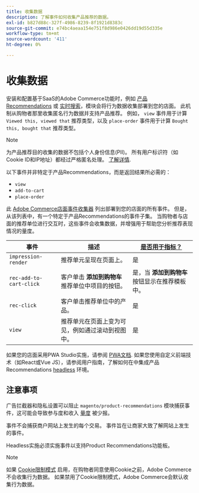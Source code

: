 ```yaml
---
title: 收集数据
description: 了解事件如何收集产品推荐的数据。
exl-id: b827d88c-327f-4986-8239-8f1921d8383c
source-git-commit: e74bc4aeaa154e751f8d986e0426dd19d55d335e
workflow-type: tm+mt
source-wordcount: '411'
ht-degree: 0%

---
```


# 收集数据

安装和配置基于SaaS的Adobe Commerce功能时，例如 [产品Recommendations](install-configure.md) 或 [实时搜索](https://experienceleague.adobe.com/docs/commerce-merchant-services/live-search/onboard/install.html)，模块会将行为数据收集部署到您的店面。 此机制从购物者那里收集匿名行为数据并支持产品推荐。 例如， `view` 事件用于计算 `Viewed this, viewed that` 推荐类型，以及 `place-order` 事件用于计算 `Bought this, bought that` 推荐类型。

>[!NOTE]
>
>为产品推荐目的收集的数据不包括个人身份信息(PII)。 所有用户标识符（如Cookie ID和IP地址）都经过严格匿名处理。 [了解详情](https://www.adobe.com/privacy/experience-cloud.html).

以下事件并非特定于产品Recommendations，而是返回结果所必需的：

- `view`
- `add-to-cart`
- `place-order`

此 [Adobe Commerce店面事件收集器](https://developer.adobe.com/commerce/services/shared-services/storefront-events/collector/#quick-start) 列出部署到您的店面的所有事件。 但是，从该列表中，有一个特定于产品Recommendations的事件子集。 当购物者与店面的推荐单位进行交互时，这些事件会收集数据，并增强用于帮助您分析推荐表现情况的量度。

| 事件 | 描述 | [是否用于指标？](workspace.md) |
| --- | --- | --- |
| `impression-render` | 推荐单元呈现在页面上。 | 是 |
| `rec-add-to-cart-click` | 客户单击 **添加到购物车** 推荐单位中项目的按钮。 | 是，当 **添加到购物车** 按钮显示在推荐模板中。 |
| `rec-click` | 客户单击推荐单位中的产品。 | 是 |
| `view` | 推荐单元在页面上变为可见，例如通过滚动到视图中。 | 是 |

如果您的店面采用PWA Studio实施，请参阅 [PWA文档](https://developer.adobe.com/commerce/pwa-studio/integrations/product-recommendations/). 如果您使用自定义前端技术（如React或Vue JS），请参阅用户指南，了解如何在中集成产品Recommendations [headless](headless.md) 环境。

## 注意事项

广告拦截器和隐私设置可以阻止 `magento/product-recommendations` 模块捕获事件，这可能会导致参与度和收入 [量度](workspace.md) 被少报。

事件不会捕获商户网站上发生的每个交易。 事件旨在让商家大致了解网站上发生的事件。

Headless实施必须实施事件以支持Product Recommendations功能板。

>[!NOTE]
>
>如果 [Cookie限制模式](https://experienceleague.adobe.com/docs/commerce-admin/start/compliance/privacy/compliance-cookie-law.html) 启用，在购物者同意使用Cookie之前，Adobe Commerce不会收集行为数据。 如果禁用了Cookie限制模式，Adobe Commerce会默认收集行为数据。
